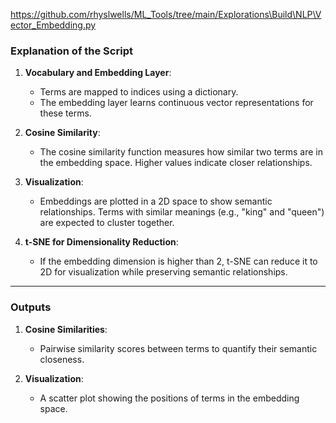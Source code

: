 https://github.com/rhyslwells/ML_Tools/tree/main/Explorations\Build\NLP\Vector_Embedding.py

### Explanation of the Script

1. **Vocabulary and Embedding Layer**:
    
    - Terms are mapped to indices using a dictionary.
    - The embedding layer learns continuous vector representations for these terms.
2. **Cosine Similarity**:
    
    - The cosine similarity function measures how similar two terms are in the embedding space. Higher values indicate closer relationships.
3. **Visualization**:
    
    - Embeddings are plotted in a 2D space to show semantic relationships. Terms with similar meanings (e.g., "king" and "queen") are expected to cluster together.
4. **t-SNE for Dimensionality Reduction**:
    
    - If the embedding dimension is higher than 2, t-SNE can reduce it to 2D for visualization while preserving semantic relationships.

---

### Outputs

1. **Cosine Similarities**:
    
    - Pairwise similarity scores between terms to quantify their semantic closeness.
2. **Visualization**:
    
    - A scatter plot showing the positions of terms in the embedding space.